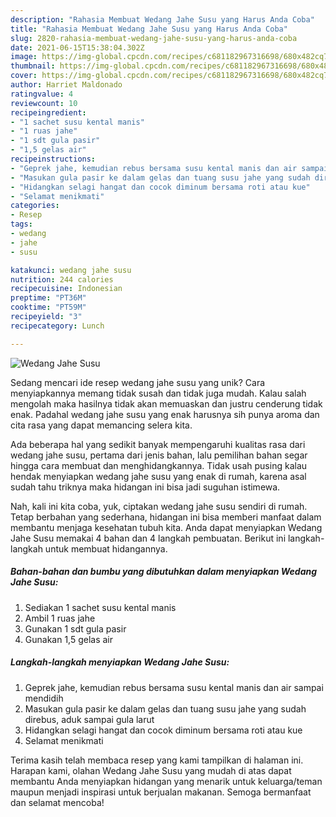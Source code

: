 ```yaml
---
description: "Rahasia Membuat Wedang Jahe Susu yang Harus Anda Coba"
title: "Rahasia Membuat Wedang Jahe Susu yang Harus Anda Coba"
slug: 2820-rahasia-membuat-wedang-jahe-susu-yang-harus-anda-coba
date: 2021-06-15T15:38:04.302Z
image: https://img-global.cpcdn.com/recipes/c681182967316698/680x482cq70/wedang-jahe-susu-foto-resep-utama.jpg
thumbnail: https://img-global.cpcdn.com/recipes/c681182967316698/680x482cq70/wedang-jahe-susu-foto-resep-utama.jpg
cover: https://img-global.cpcdn.com/recipes/c681182967316698/680x482cq70/wedang-jahe-susu-foto-resep-utama.jpg
author: Harriet Maldonado
ratingvalue: 4
reviewcount: 10
recipeingredient:
- "1 sachet susu kental manis"
- "1 ruas jahe"
- "1 sdt gula pasir"
- "1,5 gelas air"
recipeinstructions:
- "Geprek jahe, kemudian rebus bersama susu kental manis dan air sampai mendidih"
- "Masukan gula pasir ke dalam gelas dan tuang susu jahe yang sudah direbus, aduk sampai gula larut"
- "Hidangkan selagi hangat dan cocok diminum bersama roti atau kue"
- "Selamat menikmati"
categories:
- Resep
tags:
- wedang
- jahe
- susu

katakunci: wedang jahe susu 
nutrition: 244 calories
recipecuisine: Indonesian
preptime: "PT36M"
cooktime: "PT59M"
recipeyield: "3"
recipecategory: Lunch

---
```



![Wedang Jahe Susu](https://img-global.cpcdn.com/recipes/c681182967316698/680x482cq70/wedang-jahe-susu-foto-resep-utama.jpg)

Sedang mencari ide resep wedang jahe susu yang unik? Cara menyiapkannya memang tidak susah dan tidak juga mudah. Kalau salah mengolah maka hasilnya tidak akan memuaskan dan justru cenderung tidak enak. Padahal wedang jahe susu yang enak harusnya sih punya aroma dan cita rasa yang dapat memancing selera kita.



Ada beberapa hal yang sedikit banyak mempengaruhi kualitas rasa dari wedang jahe susu, pertama dari jenis bahan, lalu pemilihan bahan segar hingga cara membuat dan menghidangkannya. Tidak usah pusing kalau hendak menyiapkan wedang jahe susu yang enak di rumah, karena asal sudah tahu triknya maka hidangan ini bisa jadi suguhan istimewa.


Nah, kali ini kita coba, yuk, ciptakan wedang jahe susu sendiri di rumah. Tetap berbahan yang sederhana, hidangan ini bisa memberi manfaat dalam membantu menjaga kesehatan tubuh kita. Anda dapat menyiapkan Wedang Jahe Susu memakai 4 bahan dan 4 langkah pembuatan. Berikut ini langkah-langkah untuk membuat hidangannya.

<!--inarticleads1-->

##### Bahan-bahan dan bumbu yang dibutuhkan dalam menyiapkan Wedang Jahe Susu:

1. Sediakan 1 sachet susu kental manis
1. Ambil 1 ruas jahe
1. Gunakan 1 sdt gula pasir
1. Gunakan 1,5 gelas air




<!--inarticleads2-->

##### Langkah-langkah menyiapkan Wedang Jahe Susu:

1. Geprek jahe, kemudian rebus bersama susu kental manis dan air sampai mendidih
1. Masukan gula pasir ke dalam gelas dan tuang susu jahe yang sudah direbus, aduk sampai gula larut
1. Hidangkan selagi hangat dan cocok diminum bersama roti atau kue
1. Selamat menikmati




Terima kasih telah membaca resep yang kami tampilkan di halaman ini. Harapan kami, olahan Wedang Jahe Susu yang mudah di atas dapat membantu Anda menyiapkan hidangan yang menarik untuk keluarga/teman maupun menjadi inspirasi untuk berjualan makanan. Semoga bermanfaat dan selamat mencoba!
